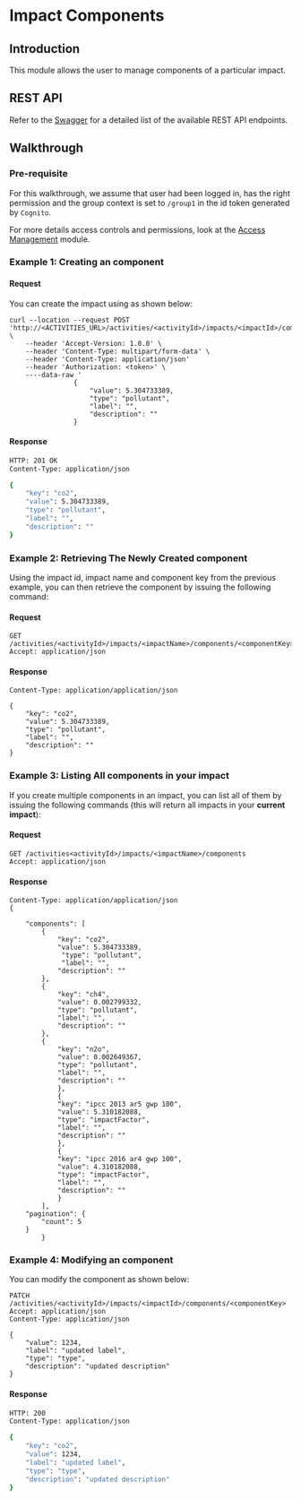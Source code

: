 # Impact Components

## Introduction

This module allows the user to manage components of a particular impact.

## REST API

Refer to the [Swagger](./swagger.json) for a detailed list of the available REST API endpoints.

## Walkthrough

### Pre-requisite

For this walkthrough, we assume that user had been logged in, has the right permission and the group context is set to `/group1` in the id token generated
by `Cognito`.

For more details access controls and permissions, look at the [Access Management](../../access-management/README.md) module.

### Example 1: Creating an component

#### Request

You can create the impact using as shown below:

```shell
curl --location --request POST 'http://<ACTIVITIES_URL>/activities/<activityId>/impacts/<impactId>/components/<componentKey>' \
	--header 'Accept-Version: 1.0.0' \
	--header 'Content-Type: multipart/form-data' \
	--header 'Content-Type: application/json'
	--header 'Authorization: <token>' \
	----data-raw '
                {
                    "value": 5.304733389,
                    "type": "pollutant",
                    "label": "",
                    "description": ""
                }
```

#### Response

```sh
HTTP: 201 OK
Content-Type: application/json

{
    "key": "co2",
    "value": 5.304733389,
    "type": "pollutant",
    "label": "",
    "description": ""
}
```

### Example 2: Retrieving The Newly Created component

Using the impact id, impact name and component key from the previous example, you can then retrieve the component by issuing the following command:

#### Request

```shell
GET /activities/<activityId>/impacts/<impactName>/components/<componentKey>
Accept: application/json
```

#### Response

```shell
Content-Type: application/application/json

{
    "key": "co2",
    "value": 5.304733389,
    "type": "pollutant",
    "label": "",
    "description": ""
}

```

### Example 3: Listing All components in your impact

If you create multiple components in an impact, you can list all of them by issuing the following commands (this will return all impacts in your **current
impact**):

#### Request

```shell
GET /activities<activityId>/impacts/<impactName>/components
Accept: application/json
```

#### Response

```shell
Content-Type: application/application/json
{

    "components": [
        {
            "key": "co2",
            "value": 5.304733389,
             "type": "pollutant",
             "label": "",
            "description": ""
        },
        {
            "key": "ch4",
            "value": 0.002799332,
            "type": "pollutant",
            "label": "",
            "description": ""
        },
        {
            "key": "n2o",
            "value": 0.002649367,
            "type": "pollutant",
            "label": "",
            "description": ""
            },
            {
            "key": "ipcc 2013 ar5 gwp 100",
            "value": 5.310182088,
            "type": "impactFactor",
            "label": "",
            "description": ""
            },
            {
            "key": "ipcc 2016 ar4 gwp 100",
            "value": 4.310182088,
            "type": "impactFactor",
            "label": "",
            "description": ""
            }
        ],
	"pagination": {
        "count": 5
    }
        }

```

### Example 4: Modifying an component

You can modify the component as shown below:

```shell
PATCH /activities/<activityId>/impacts/<impactId>/components/<componentKey>
Accept: application/json
Content-Type: application/json

{
    "value": 1234,
    "label": "updated label",
    "type": "type",
    "description": "updated description"
}
```

#### Response

```sh
HTTP: 200
Content-Type: application/json

{
    "key": "co2",
    "value": 1234,
    "label": "updated label",
    "type": "type",
    "description": "updated description"
}
```

